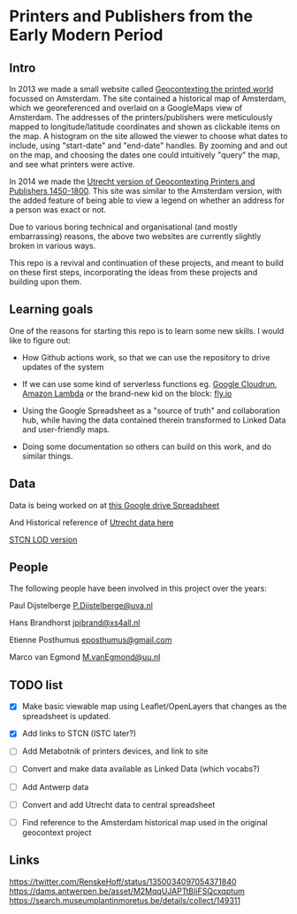 # Printers and Publishers from the Early Modern Period

## Intro

In 2013 we made a small website called [Geocontexting the printed world](http://arkyves.org/view/geocontext/) focussed on Amsterdam. The site contained a historical map of Amsterdam, which we georeferenced and overlaid on a GoogleMaps view of Amsterdam. The addresses of the printers/publishers were meticulously mapped to longitude/latitude coordinates and shown as clickable items on the map. A histogram on the site allowed the viewer to choose what dates to include, using "start-date" and "end-date" handles. By zooming and and out on the map, and choosing the dates one could intuitively "query" the map, and see what printers were active.

In 2014 we made the [Utrecht version of Geocontexting Printers and Publishers 1450-1800](https://www.arkyves.org/view/geocontextutrecht). This site was similar to the Amsterdam version, with the added feature of being able to view a legend on whether an address for a person was exact or not.

Due to various boring technical and organisational (and mostly embarrassing) reasons, the above two websites are currently slightly broken in various ways.

This repo is a revival and continuation of these projects, and meant to build on these first steps, incorporating the ideas from these projects and building upon them.

## Learning goals

One of the reasons for starting this repo is to learn some new skills. I would like to figure out:

- How Github actions work, so that we can use the repository to drive updates of the system

- If we can use some kind of serverless functions eg. [Google Cloudrun](https://cloud.google.com/run), [Amazon Lambda](https://aws.amazon.com/lambda/) or the brand-new kid on the block: [fly.io](https://fly.io/)

- Using the Google Spreadsheet as a "source of truth" and collaboration hub, while having the data contained therein transformed to Linked Data and user-friendly maps.

- Doing some documentation so others can build on this work, and do similar things.

## Data

Data is being worked on at [this Google drive Spreadsheet](https://docs.google.com/spreadsheets/d/1MMBS0HXemRLqBYbdymyXvv4kxgEfIu6zh7flDMZaCpc/edit?usp=sharing)

And Historical reference of [Utrecht data here](https://docs.google.com/spreadsheets/d/1NEDlEOQfog7lKrzdENmL6go_R5yWUE1vokT8jhhvYss/edit?usp=sharing)

[STCN LOD version](http://data.bibliotheken.nl/doc/dataset/stcn)

## People

The following people have been involved in this project over the years:

Paul Dijstelberge <P.Dijstelberge@uva.nl>

Hans Brandhorst <jpjbrand@xs4all.nl>

Etienne Posthumus <eposthumus@gmail.com>

Marco van Egmond <M.vanEgmond@uu.nl>

## TODO list

- [x] Make basic viewable map using Leaflet/OpenLayers that changes as the spreadsheet is updated.

- [x] Add links to STCN (ISTC later?)

- [ ] Add Metabotnik of printers devices, and link to site

- [ ] Convert and make data available as Linked Data (which vocabs?)

- [ ] Add Antwerp data

- [ ] Convert and add Utrecht data to central spreadsheet

- [ ] Find reference to the Amsterdam historical map used in the original geocontext project

## Links

https://twitter.com/RenskeHoff/status/1350034097054371840
https://dams.antwerpen.be/asset/M2MqqUJAPTtBIiFSQcxqptum
https://search.museumplantinmoretus.be/details/collect/149311
